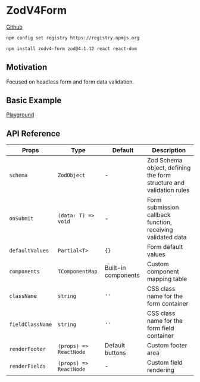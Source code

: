 # ZodV4Form

[Github](https://github.com/marvin-season/zodv4-form)

```bash
npm config set registry https://registry.npmjs.org
```

```bash
npm install zodv4-form zod@4.1.12 react react-dom
```

## Motivation

Focused on headless form and form data validation.

## Basic Example

[Playground](https://github.com/marvin-season/zodv4-form/tree/main/playground/README.md)

## API Reference

| Props | Type | Default | Description |
| --- | --- | --- | --- |
| `schema` | `ZodObject` | - | Zod Schema object, defining the form structure and validation rules |
| `onSubmit` | `(data: T) => void` | - | Form submission callback function, receiving validated data |
| `defaultValues` | `Partial<T>` | `{}` | Form default values |
| `components` | `TComponentMap` | Built-in components | Custom component mapping table |
| `className` | `string` | `''` | CSS class name for the form container |
| `fieldClassName` | `string` | `''` | CSS class name for the form field container |
| `renderFooter` | `(props) => ReactNode` | Default buttons | Custom footer area |
| `renderFields` | `(props) => ReactNode` | - | Custom field rendering |
